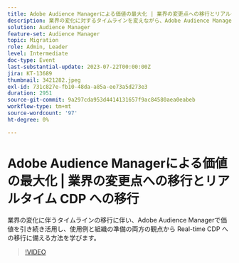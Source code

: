 ```yaml
---
title: Adobe Audience Managerによる価値の最大化 | 業界の変更点への移行とリアルタイム CDP への移行
description: 業界の変化に対するタイムラインを変えながら、Adobe Audience Managerで価値を引き続き活用し、使用事例と組織の準備の両方から RTCDP への移行に備える方法を学びます。
solution: Audience Manager
feature-set: Audience Manager
topic: Migration
role: Admin, Leader
level: Intermediate
doc-type: Event
last-substantial-update: 2023-07-22T00:00:00Z
jira: KT-13689
thumbnail: 3421282.jpeg
exl-id: 731c827e-fb10-48da-a85a-ee73a5d273e3
duration: 2951
source-git-commit: 9a297cda953d4414131657f9ac84580aea0eabeb
workflow-type: tm+mt
source-wordcount: '97'
ht-degree: 0%

---
```


# Adobe Audience Managerによる価値の最大化 | 業界の変更点への移行とリアルタイム CDP への移行

業界の変化に伴うタイムラインの移行に伴い、Adobe Audience Managerで価値を引き続き活用し、使用例と組織の準備の両方の観点から Real-time CDP への移行に備える方法を学びます。

>[!VIDEO](https://video.tv.adobe.com/v/3421282/?learn=on)
